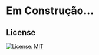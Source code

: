 # Em Construção...

## License

[![License: MIT](https://img.shields.io/badge/License-MIT-green.svg)](https://github.com/Ninja1375/GitHub-Repositories-Viewer/blob/main/LICENSE)
